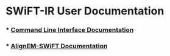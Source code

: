 # SWiFT-IR User Documentation

### * **[Command Line Interface Documentation](command_line/README.md)**
### * **[AlignEM-SWiFT Documentation](alignem_swift/README.md)**
